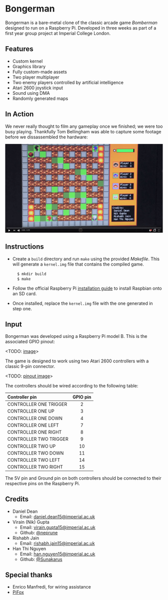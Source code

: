 Bongerman
=========
Bongerman is a bare-metal clone of the classic arcade game *Bomberman* designed to run on a Raspberry Pi. Developed in three weeks as part of a first year group project at Imperial College London.

Features
--------
* Custom kernel
* Graphics library
* Fully custom-made assets
* Two player multiplayer
* Two enemy players controlled by artificial intelligence
* Atari 2600 joystick input
* Sound using DMA
* Randomly generated maps

In Action
------------
We never really thought to film any gameplay once we finished; we were too busy playing. Thankfully Tom Bellingham was able to capture some footage before we dissassembled the hardware:

[![youtube video thumbnail](/README/images/video-thumbnail.png)](https://youtu.be/pQvIsv2j6D8)

Instructions
------------
- Create a `build` directory and run `make` using the provided *Makefile*. This will generate a `kernel.img` file that contains the compiled game.

        $ mkdir build
        $ make
- Follow the official Raspberry Pi [installation guide](https://www.raspberrypi.org/documentation/installation/installing-images/) to install Raspbian onto an SD card.
- Once installed, replace the `kernel.img` file with the one generated in step one.

Input
-----
Bongerman was developed using a Raspberry Pi model B. This is the associated GPIO pinout:

<TODO: [image](https://www.raspberrypi.org/documentation/usage/gpio/)>

The game is designed to work using two Atari 2600 controllers with a classic 9-pin connector.

<TODO: [pinout image](http://www.2600connection.com/faq/vcs_system/faq_controller_pinout.jpg)>

The controllers should be wired according to the following table:

| Controller pin | GPIO pin |
|:--------------|:---------:|
|CONTROLLER ONE TRIGGER|2|
|CONTROLLER ONE UP|3|
|CONTROLLER ONE DOWN|4|
|CONTROLLER ONE LEFT|7|
|CONTROLLER ONE RIGHT|8|
|CONTROLLER TWO TRIGGER|9|
|CONTROLLER TWO UP|10|
|CONTROLLER TWO DOWN|11|
|CONTROLLER TWO LEFT|14|
|CONTROLLER TWO RIGHT|15|

The 5V pin and Ground pin on both controllers should be connected to their respective pins on the Raspberry Pi.

Credits
-------
* Daniel Dean
     - Email: daniel.dean15@imperial.ac.uk
* Virain (Nik) Gupta
     - Email: virain.gupta15@imperial.ac.uk
     - Github: [@neprune](https://github.com/neprune)
* Rishabh Jain
     - Email: rishabh.jain15@imperial.ac.uk
* Han Thi Nguyen
     - Email: han.nguyen15@imperial.ac.uk
     - Github: [@Sunakarus](https://github.com/Sunakarus)

Special thanks
--------------
* Enrico Manfredi, for wiring assistance
* [PiFox](https://github.com/ICTeam28/PiFox)
